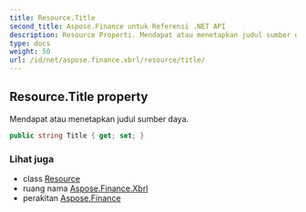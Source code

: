 ```yaml
---
title: Resource.Title
second_title: Aspose.Finance untuk Referensi .NET API
description: Resource Properti. Mendapat atau menetapkan judul sumber daya.
type: docs
weight: 50
url: /id/net/aspose.finance.xbrl/resource/title/
---
```

## Resource.Title property

Mendapat atau menetapkan judul sumber daya.

```csharp
public string Title { get; set; }
```

### Lihat juga

* class [Resource](../)
* ruang nama [Aspose.Finance.Xbrl](../../resource/)
* perakitan [Aspose.Finance](../../../)


